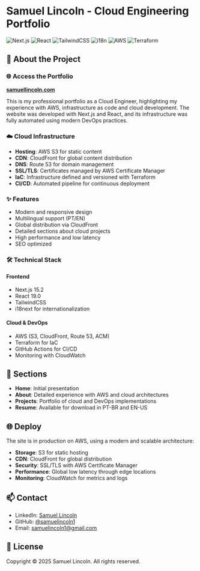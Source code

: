 # Samuel Lincoln - Cloud Engineering Portfolio

![Next.js](https://img.shields.io/badge/Next.js-000000?style=for-the-badge&logo=next.js&logoColor=white)
![React](https://img.shields.io/badge/React-61DAFB?style=for-the-badge&logo=react&logoColor=black)
![TailwindCSS](https://img.shields.io/badge/Tailwind_CSS-38B2AC?style=for-the-badge&logo=tailwind-css&logoColor=white)
![i18n](https://img.shields.io/badge/i18n-26A69A?style=for-the-badge&logo=i18next&logoColor=white)
![AWS](https://img.shields.io/badge/AWS-232F3E?style=for-the-badge&logo=amazon-aws&logoColor=white)
![Terraform](https://img.shields.io/badge/Terraform-623CE4?style=for-the-badge&logo=terraform&logoColor=white)


## 🚀 About the Project

### 🌐 Access the Portfolio
**[samuellincoln.com](https://samuellincoln.com)**

This is my professional portfolio as a Cloud Engineer, highlighting my experience with AWS, infrastructure as code and cloud development. The website was developed with Next.js and React, and its infrastructure was fully automated using modern DevOps practices.

### ☁️ Cloud Infrastructure

- **Hosting**: AWS S3 for static content
- **CDN**: CloudFront for global content distribution
- **DNS**: Route 53 for domain management
- **SSL/TLS**: Certificates managed by AWS Certificate Manager
- **IaC**: Infrastructure defined and versioned with Terraform
- **CI/CD**: Automated pipeline for continuous deployment

### ✨ Features

- Modern and responsive design
- Multilingual support (PT/EN)
- Global distribution via CloudFront
- Detailed sections about cloud projects
- High performance and low latency
- SEO optimized

### 🛠️ Technical Stack

#### Frontend
- Next.js 15.2
- React 19.0
- TailwindCSS
- i18next for internationalization

#### Cloud & DevOps
- AWS (S3, CloudFront, Route 53, ACM)
- Terraform for IaC
- GitHub Actions for CI/CD
- Monitoring with CloudWatch

## 📱 Sections

- **Home**: Initial presentation
- **About**: Detailed experience with AWS and cloud architectures
- **Projects**: Portfolio of cloud and DevOps implementations
- **Resume**: Available for download in PT-BR and EN-US

## 🌐 Deploy

The site is in production on AWS, using a modern and scalable architecture:

- **Storage**: S3 for static hosting
- **CDN**: CloudFront for global distribution
- **Security**: SSL/TLS with AWS Certificate Manager
- **Performance**: Global low latency through edge locations
- **Monitoring**: CloudWatch for metrics and logs

## 📫 Contact

- LinkedIn: [Samuel Lincoln](https://www.linkedin.com/in/samuel-lincoln-213429209/)
- GitHub: [@samuelincoln1](https://github.com/samuelincoln1)
- Email: [samuelincoln1@gmail.com](mailto:samuelincoln1@gmail.com)

## 📝 License

Copyright © 2025 Samuel Lincoln. All rights reserved.
